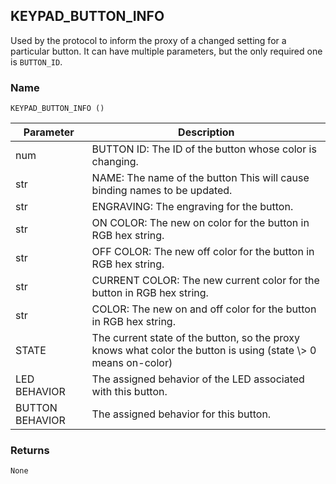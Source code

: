 ## KEYPAD\_BUTTON\_INFO

Used by the protocol to inform the proxy of a changed setting for a particular button. It can have multiple parameters, but the only required one is `BUTTON_ID`.


### Name

`KEYPAD_BUTTON_INFO ()`


| Parameter       | Description                                                                                                      |
| --------------- | ---------------------------------------------------------------------------------------------------------------- |
| num             | BUTTON ID: The ID of the button whose color is changing.                                                         |
| str             | NAME: The name of the button This will cause binding names to be updated.                                        |
| str             | ENGRAVING: The engraving for the button.                                                                         |
| str             | ON COLOR: The new on color for the button in RGB hex string.                                                     |
| str             | OFF COLOR: The new off color for the button in RGB hex string.                                                   |
| str             | CURRENT COLOR:  The new current color for the button in RGB hex string.                                          |
| str             | COLOR:  The new on and off color for the button in RGB hex string.                                               |
| STATE           | The current state of the button, so the proxy knows what color the button is using (state \\\> 0 means on-color) |
| LED BEHAVIOR    | The assigned behavior of the LED associated with this button.                                                    |
| BUTTON BEHAVIOR | The assigned behavior for this button.                                                                           |



### Returns

`None`

